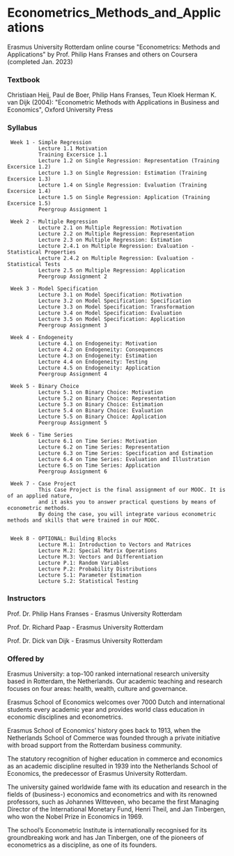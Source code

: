 # Econometrics_Methods_and_Applications
Erasmus University Rotterdam online course "Econometrics: Methods and Applications" by Prof. Philip Hans Franses and others on Coursera (completed Jan. 2023)

### Textbook
Christiaan Heij, Paul de Boer, Philip Hans Franses, Teun Kloek Herman K. van Dijk (2004): "Econometric Methods with Applications in Business and Economics", Oxford University Press 

### Syllabus

     Week 1 - Simple Regression
              Lecture 1.1 Motivation 
              Training Excersice 1.1
              Lecture 1.2 on Single Regression: Representation (Training Excersice 1.2)
              Lecture 1.3 on Single Regression: Estimation (Training Excersice 1.3)
              Lecture 1.4 on Single Regression: Evaluation (Training Excersice 1.4)
              Lecture 1.5 on Single Regression: Application (Training Excersice 1.5)
              Peergroup Assignment 1
              
     Week 2 - Multiple Regression
              Lecture 2.1 on Multiple Regression: Motivation
              Lecture 2.2 on Multiple Regression: Representation
              Lecture 2.3 on Multiple Regression: Estimation
              Lecture 2.4.1 on Multiple Regression: Evaluation - Statistical Properties
              Lecture 2.4.2 on Multiple Regression: Evaluation - Statistical Tests
              Lecture 2.5 on Multiple Regression: Application
              Peergroup Assignment 2
              
     Week 3 - Model Specification
              Lecture 3.1 on Model Specification: Motivation
              Lecture 3.2 on Model Specification: Specification
              Lecture 3.3 on Model Specification: Transformation
              Lecture 3.4 on Model Specification: Evaluation
              Lecture 3.5 on Model Specification: Application
              Peergroup Assignment 3
              
     Week 4 - Endogeneity
              Lecture 4.1 on Endogeneity: Motivation
              Lecture 4.2 on Endogeneity: Consequences
              Lecture 4.3 on Endogeneity: Estimation
              Lecture 4.4 on Endogeneity: Testing
              Lecture 4.5 on Endogeneity: Application
              Peergroup Assignment 4
              
     Week 5 - Binary Choice
              Lecture 5.1 on Binary Choice: Motivation
              Lecture 5.2 on Binary Choice: Representation
              Lecture 5.3 on Binary Choice: Estimation
              Lecture 5.4 on Binary Choice: Evaluation
              Lecture 5.5 on Binary Choice: Application
              Peergroup Assignment 5
              
     Week 6 - Time Series
              Lecture 6.1 on Time Series: Motivation
              Lecture 6.2 on Time Series: Representation
              Lecture 6.3 on Time Series: Specification and Estimation
              Lecture 6.4 on Time Series: Evaluation and Illustration
              Lecture 6.5 on Time Series: Application
              Peergroup Assignment 6
              
     Week 7 - Case Project
              This Case Project is the final assignment of our MOOC. It is of an applied nature, 
              and it asks you to answer practical questions by means of econometric methods. 
              By doing the case, you will integrate various econometric methods and skills that were trained in our MOOC. 
     
     
     Week 8 - OPTIONAL: Building Blocks
              Lecture M.1: Introduction to Vectors and Matrices
              Lecture M.2: Special Matrix Operations
              Lecture M.3: Vectors and Differentiation
              Lecture P.1: Random Variables
              Lecture P.2: Probability Distributions
              Lecture S.1: Parameter Estimation
              Lecture S.2: Statistical Testing


### Instructors

Prof. Dr. Philip Hans Franses - Erasmus University Rotterdam

Prof. Dr. Richard Paap  - Erasmus University Rotterdam

Prof. Dr. Dick van Dijk - Erasmus University Rotterdam

### Offered by
Erasmus University: a top-100 ranked international research university based in Rotterdam, the Netherlands. Our academic teaching and research focuses on four areas: health, wealth, culture and governance. 

Erasmus School of Economics welcomes over 7000 Dutch and international students every academic year and provides world class education in economic disciplines and econometrics.

Erasmus School of Economics’ history goes back to 1913, when the Netherlands School of Commerce was founded through a private initiative with broad support from the Rotterdam business community. 

The statutory recognition of higher education in commerce and economics as an academic discipline resulted in 1939 into the Netherlands School of Economics, the predecessor of Erasmus University Rotterdam. 

The university gained worldwide fame with its education and research in the fields of (business-) economics and econometrics and with its renowned professors, such as Johannes Witteveen, who became the first Managing Director of the International Monetary Fund, Henri Theil, and Jan Tinbergen, who won the Nobel Prize in Economics in 1969. 

The school’s Econometric Institute is internationally recognised for its groundbreaking work and has Jan Tinbergen, one of the pioneers of econometrics as a discipline, as one of its founders. 
